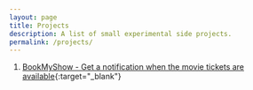 ```yaml
---
layout: page
title: Projects
description: A list of small experimental side projects.
permalink: /projects/
---
```


1. [BookMyShow - Get a notification when the movie tickets are available](https://github.com/saikiransripada/bookmyshow){:target="_blank"}
